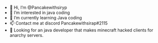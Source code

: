 - 👋 Hi, I’m @Pancakewithsiryp
- 👀 I’m interested in java coding
- 🌱 I’m currently learning Java coding
- 📫 Contact me at discord Pancakewithsirap#2115
- 👀 Looking for an java developer that makes minecraft hacked clients for anarchy servers.
